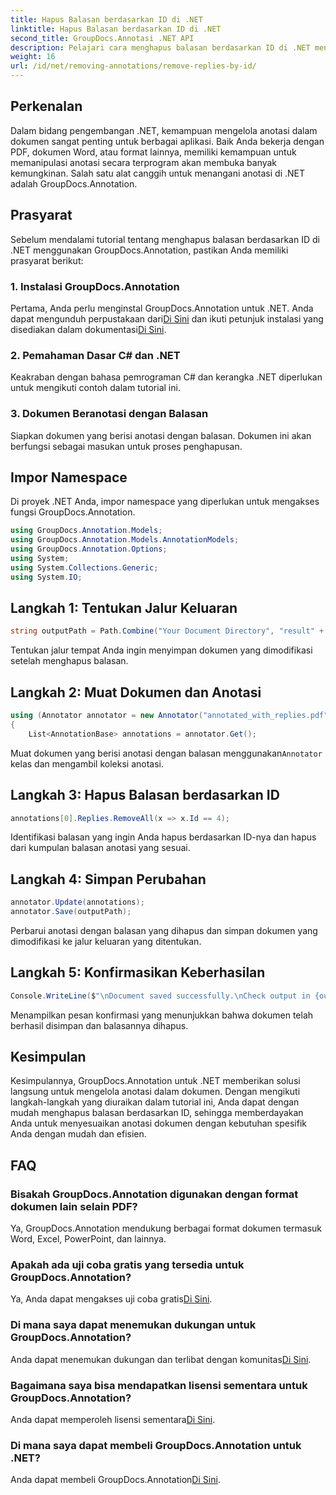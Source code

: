 ```yaml
---
title: Hapus Balasan berdasarkan ID di .NET
linktitle: Hapus Balasan berdasarkan ID di .NET
second_title: GroupDocs.Annotasi .NET API
description: Pelajari cara menghapus balasan berdasarkan ID di .NET menggunakan GroupDocs.Annotation. Ikuti tutorial langkah demi langkah kami untuk manajemen anotasi dokumen yang efisien.
weight: 16
url: /id/net/removing-annotations/remove-replies-by-id/
---
```

## Perkenalan
Dalam bidang pengembangan .NET, kemampuan mengelola anotasi dalam dokumen sangat penting untuk berbagai aplikasi. Baik Anda bekerja dengan PDF, dokumen Word, atau format lainnya, memiliki kemampuan untuk memanipulasi anotasi secara terprogram akan membuka banyak kemungkinan. Salah satu alat canggih untuk menangani anotasi di .NET adalah GroupDocs.Annotation.
## Prasyarat
Sebelum mendalami tutorial tentang menghapus balasan berdasarkan ID di .NET menggunakan GroupDocs.Annotation, pastikan Anda memiliki prasyarat berikut:
### 1. Instalasi GroupDocs.Annotation
 Pertama, Anda perlu menginstal GroupDocs.Annotation untuk .NET. Anda dapat mengunduh perpustakaan dari[Di Sini](https://releases.groupdocs.com/annotation/net/) dan ikuti petunjuk instalasi yang disediakan dalam dokumentasi[Di Sini](https://tutorials.groupdocs.com/annotation/net/).
### 2. Pemahaman Dasar C# dan .NET
Keakraban dengan bahasa pemrograman C# dan kerangka .NET diperlukan untuk mengikuti contoh dalam tutorial ini.
### 3. Dokumen Beranotasi dengan Balasan
Siapkan dokumen yang berisi anotasi dengan balasan. Dokumen ini akan berfungsi sebagai masukan untuk proses penghapusan.

## Impor Namespace
Di proyek .NET Anda, impor namespace yang diperlukan untuk mengakses fungsi GroupDocs.Annotation.
```csharp
using GroupDocs.Annotation.Models;
using GroupDocs.Annotation.Models.AnnotationModels;
using GroupDocs.Annotation.Options;
using System;
using System.Collections.Generic;
using System.IO;
```
## Langkah 1: Tentukan Jalur Keluaran
```csharp
string outputPath = Path.Combine("Your Document Directory", "result" + Path.GetExtension("input.pdf"));
```
Tentukan jalur tempat Anda ingin menyimpan dokumen yang dimodifikasi setelah menghapus balasan.
## Langkah 2: Muat Dokumen dan Anotasi
```csharp
using (Annotator annotator = new Annotator("annotated_with_replies.pdf"))
{
    List<AnnotationBase> annotations = annotator.Get();
```
 Muat dokumen yang berisi anotasi dengan balasan menggunakan`Annotator` kelas dan mengambil koleksi anotasi.
## Langkah 3: Hapus Balasan berdasarkan ID
```csharp
annotations[0].Replies.RemoveAll(x => x.Id == 4);
```
Identifikasi balasan yang ingin Anda hapus berdasarkan ID-nya dan hapus dari kumpulan balasan anotasi yang sesuai.
## Langkah 4: Simpan Perubahan
```csharp
annotator.Update(annotations);
annotator.Save(outputPath);
```
Perbarui anotasi dengan balasan yang dihapus dan simpan dokumen yang dimodifikasi ke jalur keluaran yang ditentukan.
## Langkah 5: Konfirmasikan Keberhasilan
```csharp
Console.WriteLine($"\nDocument saved successfully.\nCheck output in {outputPath}.");
```
Menampilkan pesan konfirmasi yang menunjukkan bahwa dokumen telah berhasil disimpan dan balasannya dihapus.

## Kesimpulan
Kesimpulannya, GroupDocs.Annotation untuk .NET memberikan solusi langsung untuk mengelola anotasi dalam dokumen. Dengan mengikuti langkah-langkah yang diuraikan dalam tutorial ini, Anda dapat dengan mudah menghapus balasan berdasarkan ID, sehingga memberdayakan Anda untuk menyesuaikan anotasi dokumen dengan kebutuhan spesifik Anda dengan mudah dan efisien.
## FAQ
### Bisakah GroupDocs.Annotation digunakan dengan format dokumen lain selain PDF?
Ya, GroupDocs.Annotation mendukung berbagai format dokumen termasuk Word, Excel, PowerPoint, dan lainnya.
### Apakah ada uji coba gratis yang tersedia untuk GroupDocs.Annotation?
 Ya, Anda dapat mengakses uji coba gratis[Di Sini](https://releases.groupdocs.com/).
### Di mana saya dapat menemukan dukungan untuk GroupDocs.Annotation?
 Anda dapat menemukan dukungan dan terlibat dengan komunitas[Di Sini](https://forum.groupdocs.com/c/annotation/10).
### Bagaimana saya bisa mendapatkan lisensi sementara untuk GroupDocs.Annotation?
 Anda dapat memperoleh lisensi sementara[Di Sini](https://purchase.groupdocs.com/temporary-license/).
### Di mana saya dapat membeli GroupDocs.Annotation untuk .NET?
 Anda dapat membeli GroupDocs.Annotation[Di Sini](https://purchase.groupdocs.com/buy).